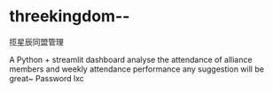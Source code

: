 # threekingdom--
揽星辰同盟管理

A Python + streamlit dashboard analyse the attendance of alliance members and weekly attendance performance
any suggestion will be great~ 
Password lxc
